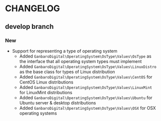 # CHANGELOG

## develop branch

### New

* Support for representing a type of operating system
  * Added `GanbaroDigital\OperatingSystem\OsType\Values\OsType` as the interface that all operating system types must implement
  * Added `GanbaroDigital\OperatingSystem\OsType\Values\LinuxDistro` as the base class for types of Linux distribution
  * Added `GanbaroDigital\OperatingSystem\OsType\Values\CentOS` for CentOS Linux distributions
  * Added `GanbaroDigital\OperatingSystem\OsType\Values\LinuxMint` for LinuxMint distributions
  * Added `GanbaroDigital\OperatingSystem\OsType\Values\Ubuntu` for Ubuntu server & desktop distributions
  * Added `GanbaroDigital\OperatingSystem\OsType\Values\OSX` for OSX operating systems
